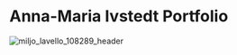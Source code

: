 # Anna-Maria Ivstedt Portfolio
![miljo_lavello_108289_header](https://user-images.githubusercontent.com/95579134/144795947-aee19a55-4908-4325-af33-80f6aab88d0d.jpg)
